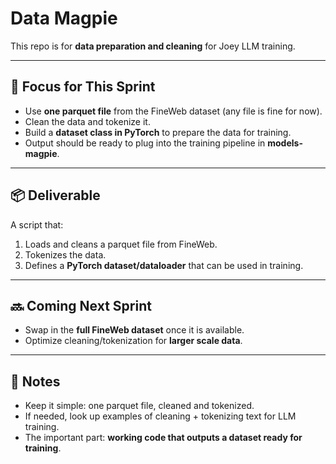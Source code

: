 # Data Magpie

This repo is for **data preparation and cleaning** for Joey LLM training.

---

## 🎯 Focus for This Sprint

- Use **one parquet file** from the FineWeb dataset (any file is fine for now).  
- Clean the data and tokenize it.  
- Build a **dataset class in PyTorch** to prepare the data for training.  
- Output should be ready to plug into the training pipeline in **models-magpie**.  

---

## 📦 Deliverable

A script that:  
1. Loads and cleans a parquet file from FineWeb.  
2. Tokenizes the data.  
3. Defines a **PyTorch dataset/dataloader** that can be used in training.  

---

## 🔜 Coming Next Sprint

- Swap in the **full FineWeb dataset** once it is available.  
- Optimize cleaning/tokenization for **larger scale data**.  

---

## 📝 Notes

- Keep it simple: one parquet file, cleaned and tokenized.  
- If needed, look up examples of cleaning + tokenizing text for LLM training.  
- The important part: **working code that outputs a dataset ready for training**.  
